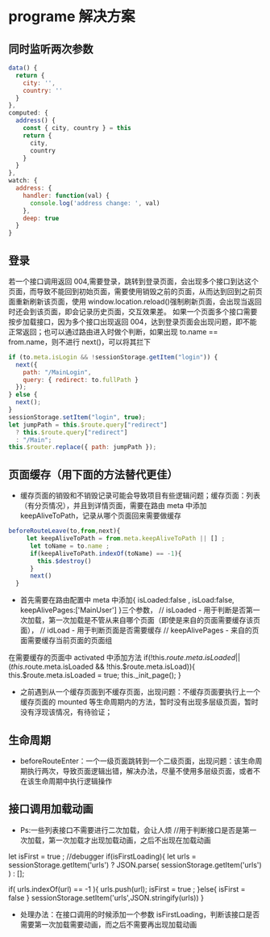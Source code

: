 # programe 解决方案

## 同时监听两次参数

```js
data() {
  return {
    city: '',
    country: ''
  }
},
computed: {
  address() {
    const { city, country } = this
    return {
      city,
      country
    }
  }
},
watch: {
  address: {
    handler: function(val) {
      console.log('address change: ', val)
    },
    deep: true
  }
}
```

## 登录

若一个接口调用返回 004,需要登录，跳转到登录页面，会出现多个接口到达这个页面，而导致不能回到初始页面，需要使用销毁之前的页面，从而达到回到之前页面重新刷新该页面，使用 window.location.reload()强制刷新页面，会出现当返回时还会到该页面，即会记录历史页面，交互效果差。
如果一个页面多个接口需要按步加载接口，因为多个接口出现返回 004，达到登录页面会出现问题，即不能正常返回；也可以通过路由进入时做个判断，如果出现 to.name == from.name，则不进行 next()，可以将其拦下

```js
if (to.meta.isLogin && !sessionStorage.getItem("login")) {
  next({
    path: "/MainLogin",
    query: { redirect: to.fullPath }
  });
} else {
  next();
}
sessionStorage.setItem("login", true);
let jumpPath = this.$route.query["redirect"]
  ? this.$route.query["redirect"]
  : "/Main";
this.$router.replace({ path: jumpPath });
```

## 页面缓存（用下面的方法替代更佳）

- 缓存页面的销毁和不销毁记录可能会导致项目有些逻辑问题；缓存页面：列表（有分页情况），并且到详情页面，需要在路由 meta 中添加 keepAliveToPath，记录从哪个页面回来需要做缓存

```js
beforeRouteLeave(to,from,next){
     let keepAliveToPath = from.meta.keepAliveToPath || [] ;
      let toName = to.name ;
      if(keepAliveToPath.indexOf(toName) == -1){
        this.$destroy()
      }
      next()
  }

```

- 首先需要在路由配置中 meta 中添加{ isLoaded:false , isLoad:false, keepAlivePages:['MainUser'] }三个参数，
  // isLoaded - 用于判断是否第一次加载，第一次加载是不管从来自哪个页面（即使是来自的页面需要缓存该页面），
  // idLoad - 用于判断页面是否需要缓存
  // keepAlivePages - 来自的页面需要缓存当前页面的页面组

在需要缓存的页面中 activated 中添加方法
if(!this.$route.meta.isLoaded || (this.$route.meta.isLoaded && !this.$route.meta.isLoad)){
  this.$route.meta.isLoaded = true;
this.\_init_page();
}

- 之前遇到从一个缓存页面到不缓存页面，出现问题：不缓存页面要执行上一个缓存页面的 mounted 等生命周期内的方法，暂时没有出现多层级页面，暂时没有浮现该情况，有待验证；

## 生命周期

- beforeRouteEnter：一个一级页面跳转到一个二级页面，出现问题：该生命周期执行两次，导致页面逻辑出错，解决办法，尽量不使用多层级页面，或者不在该生命周期中执行逻辑操作

## 接口调用加载动画

- Ps:一些列表接口不需要进行二次加载，会让人烦
  //用于判断接口是否是第一次加载，第一次加载才出现加载动画，之后不出现在加载动画

let isFirst = true ;
//debugger
if(isFirstLoading){
let urls = sessionStorage.getItem('urls') ? JSON.parse( sessionStorage.getItem('urls') ) : [];

if( urls.indexOf(url) == -1 ){
urls.push(url);
isFirst = true ;
}else{
isFirst = false
}
sessionStorage.setItem('urls',JSON.stringify(urls))
}

- 处理办法：在接口调用的时候添加一个参数 isFirstLoading，判断该接口是否需要第一次加载需要动画，而之后不需要再出现加载动画
